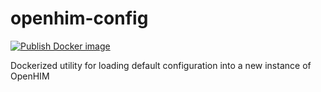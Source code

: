 # openhim-config

[![Publish Docker image](https://github.com/I-TECH-UW/openhim-config/actions/workflows/publish.yml/badge.svg)](https://github.com/I-TECH-UW/openhim-config/actions/workflows/publish.yml)

Dockerized utility for loading default configuration into a new instance of OpenHIM
